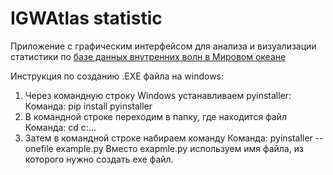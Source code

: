 # IGWAtlas statistic

Приложение с графическим интерфейсом для анализа и визуализации статистики по
[базе данных внутренних волн в Мировом океане](https://lmnad.nntu.ru/en/igwatlas/)

Инструкция по созданию .EXE файла на windows:

1. Через командную строку Windows устанавливаем pyinstaller:
   Команда:
   pip install pyinstaller
2. В командной строке переходим в папку, где находится файл
   Команда:
   cd c:\... 
3. Затем в командной строке набираем команду
   Команда:
   pyinstaller --onefile example.py 
   Вместо exapmle.py используем имя файла, из которого нужно создать exe файл.

